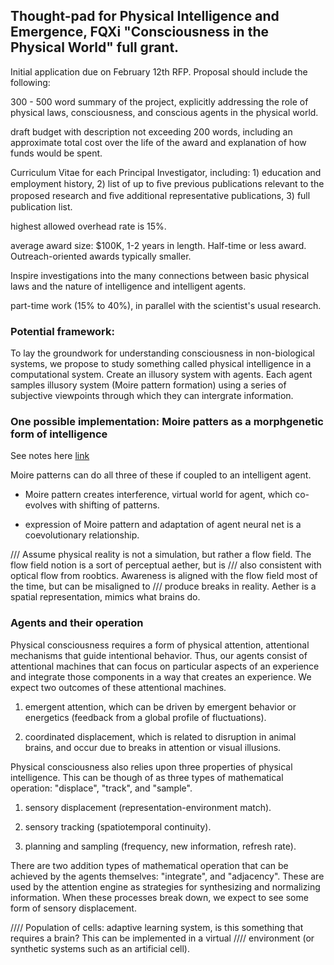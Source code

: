 ## Thought-pad for Physical Intelligence and Emergence, FQXi "Consciousness in the Physical World" full grant.

Initial application due on February 12th RFP. Proposal should include the following:

300 - 500 word summary of the project, explicitly addressing the role of physical laws, consciousness, and conscious agents in the physical world.

draft budget with description not exceeding 200 words, including an approximate total cost over the life of the award and explanation of how funds would be spent.  

Curriculum Vitae for each Principal Investigator, including: 1) education and employment history, 2) list of up to ﬁve previous publications relevant to the proposed research and ﬁve additional representative publications, 3) full publication list.

highest allowed overhead rate is 15%.

average award size: $100K, 1-2 years in length. Half-time or less award. Outreach-oriented awards typically smaller.

Inspire investigations into the many connections between basic physical laws and the nature of intelligence and intelligent agents.

part-time work (15% to 40%), in parallel with the scientist's usual research.  



### Potential framework:  

To lay the groundwork for understanding consciousness in non-biological systems, we propose to study something called physical intelligence in a computational system. Create an illusory system with agents. Each agent samples illusory system (Moire pattern formation) using a series of subjective viewpoints through which they can intergrate information. 

### One possible implementation: Moire patters as a morphgenetic form of intelligence

See notes here [link](https://github.com/devoworm/AoDT/blob/master/Moire%20Patterns%20for%20Developmental%20Data/README.md)

Moire patterns can do all three of these if coupled to an intelligent agent.

* Moire pattern creates interference, virtual world for agent, which co-evolves with shifting of patterns.

* expression of Moire pattern and adaptation of agent neural net is a coevolutionary relationship.

/// Assume physical reality is not a simulation, but rather a flow field. The flow field notion is a sort of perceptual aether, but is /// also consistent with optical flow from roobtics. Awareness is aligned with the flow field most of the time, but can be misaligned to /// produce breaks in reality. Aether is a spatial representation, mimics what brains do.  

### Agents and their operation

Physical consciousness requires a form of physical attention, attentional mechanisms that guide intentional behavior. Thus, our agents consist of attentional machines that can focus on particular aspects of an experience and integrate those components in a way that creates an experience. We expect two outcomes of these attentional machines.

1) emergent attention, which can be driven by emergent behavior or energetics (feedback from a global profile of fluctuations).

2) coordinated displacement, which is related to disruption in animal brains, and occur due to breaks in attention or visual illusions.

Physical consciousness also relies upon three properties of physical intelligence. This can be though of as three types of mathematical operation: "displace", "track", and "sample".  

1) sensory displacement (representation-environment match).  

2) sensory tracking (spatiotemporal continuity).  

3) planning and sampling (frequency, new information, refresh rate).  

There are two addition types of mathematical operation that can be achieved by the agents themselves: "integrate", and "adjacency". These are used by the attention engine as strategies for synthesizing and normalizing information. When these processes break down, we expect to see some form of sensory displacement.

//// Population of cells: adaptive learning system, is this something that requires a brain?  This can be implemented in a virtual 
//// environment (or synthetic systems such as an artificial cell).  




